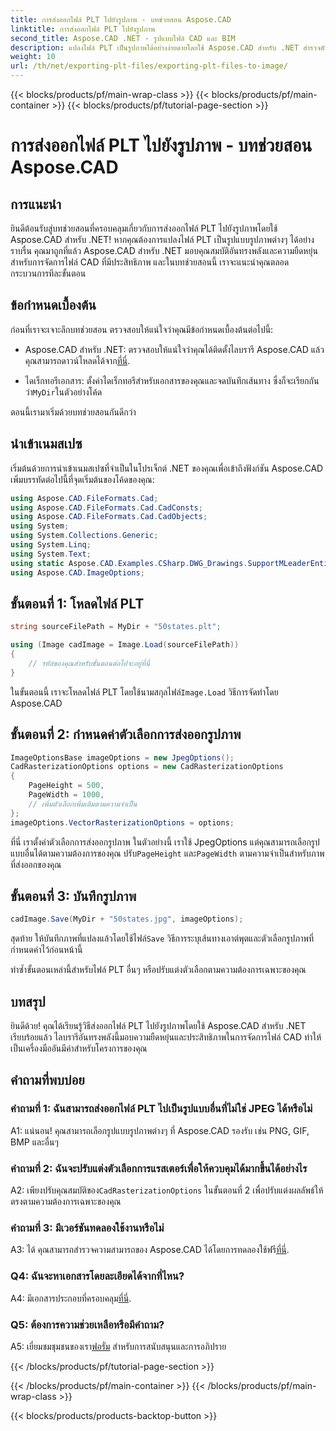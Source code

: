 ```yaml
---
title: การส่งออกไฟล์ PLT ไปยังรูปภาพ - บทช่วยสอน Aspose.CAD
linktitle: การส่งออกไฟล์ PLT ไปยังรูปภาพ
second_title: Aspose.CAD .NET - รูปแบบไฟล์ CAD และ BIM
description: แปลงไฟล์ PLT เป็นรูปภาพได้อย่างง่ายดายโดยใช้ Aspose.CAD สำหรับ .NET สำรวจตัวเลือกที่ยืดหยุ่นและการผสานรวมที่ราบรื่นสำหรับความต้องการในการจัดการไฟล์ CAD ของคุณ
weight: 10
url: /th/net/exporting-plt-files/exporting-plt-files-to-image/
---
```


{{< blocks/products/pf/main-wrap-class >}}
{{< blocks/products/pf/main-container >}}
{{< blocks/products/pf/tutorial-page-section >}}

# การส่งออกไฟล์ PLT ไปยังรูปภาพ - บทช่วยสอน Aspose.CAD

## การแนะนำ

ยินดีต้อนรับสู่บทช่วยสอนที่ครอบคลุมเกี่ยวกับการส่งออกไฟล์ PLT ไปยังรูปภาพโดยใช้ Aspose.CAD สำหรับ .NET! หากคุณต้องการแปลงไฟล์ PLT เป็นรูปแบบรูปภาพต่างๆ ได้อย่างราบรื่น คุณมาถูกที่แล้ว Aspose.CAD สำหรับ .NET มอบคุณสมบัติอันทรงพลังและความยืดหยุ่นสำหรับการจัดการไฟล์ CAD ที่มีประสิทธิภาพ และในบทช่วยสอนนี้ เราจะแนะนำคุณตลอดกระบวนการทีละขั้นตอน

## ข้อกำหนดเบื้องต้น

ก่อนที่เราจะเจาะลึกบทช่วยสอน ตรวจสอบให้แน่ใจว่าคุณมีข้อกำหนดเบื้องต้นต่อไปนี้:

-  Aspose.CAD สำหรับ .NET: ตรวจสอบให้แน่ใจว่าคุณได้ติดตั้งไลบรารี Aspose.CAD แล้ว คุณสามารถดาวน์โหลดได้จาก[ที่นี่](https://releases.aspose.com/cad/net/).

-  ไดเร็กทอรีเอกสาร: ตั้งค่าไดเร็กทอรีสำหรับเอกสารของคุณและจดบันทึกเส้นทาง ซึ่งก็จะเรียกกันว่า`MyDir`ในตัวอย่างโค้ด

ตอนนี้เรามาเริ่มด้วยบทช่วยสอนกันดีกว่า

## นำเข้าเนมสเปซ

เริ่มต้นด้วยการนำเข้าเนมสเปซที่จำเป็นในโปรเจ็กต์ .NET ของคุณเพื่อเข้าถึงฟังก์ชัน Aspose.CAD เพิ่มบรรทัดต่อไปนี้ที่จุดเริ่มต้นของโค้ดของคุณ:

```csharp
using Aspose.CAD.FileFormats.Cad;
using Aspose.CAD.FileFormats.Cad.CadConsts;
using Aspose.CAD.FileFormats.Cad.CadObjects;
using System;
using System.Collections.Generic;
using System.Linq;
using System.Text;
using static Aspose.CAD.Examples.CSharp.DWG_Drawings.SupportMLeaderEntityForDWGFormat;
using Aspose.CAD.ImageOptions;
```

## ขั้นตอนที่ 1: โหลดไฟล์ PLT

```csharp
string sourceFilePath = MyDir + "50states.plt";

using (Image cadImage = Image.Load(sourceFilePath))
{
    // รหัสของคุณสำหรับขั้นตอนต่อไปจะอยู่ที่นี่
}
```

 ในขั้นตอนนี้ เราจะโหลดไฟล์ PLT โดยใช้นามสกุลไฟล์`Image.Load` วิธีการจัดทำโดย Aspose.CAD

## ขั้นตอนที่ 2: กำหนดค่าตัวเลือกการส่งออกรูปภาพ

```csharp
ImageOptionsBase imageOptions = new JpegOptions();
CadRasterizationOptions options = new CadRasterizationOptions
{
    PageHeight = 500,
    PageWidth = 1000,
    // เพิ่มตัวเลือกเพิ่มเติมตามความจำเป็น
};
imageOptions.VectorRasterizationOptions = options;
```

 ที่นี่ เราตั้งค่าตัวเลือกการส่งออกรูปภาพ ในตัวอย่างนี้ เราใช้ JpegOptions แต่คุณสามารถเลือกรูปแบบอื่นได้ตามความต้องการของคุณ ปรับ`PageHeight` และ`PageWidth` ตามความจำเป็นสำหรับภาพที่ส่งออกของคุณ

## ขั้นตอนที่ 3: บันทึกรูปภาพ

```csharp
cadImage.Save(MyDir + "50states.jpg", imageOptions);
```

 สุดท้าย ให้บันทึกภาพที่แปลงแล้วโดยใช้ไฟล์`Save` วิธีการระบุเส้นทางเอาต์พุตและตัวเลือกรูปภาพที่กำหนดค่าไว้ก่อนหน้านี้

ทำซ้ำขั้นตอนเหล่านี้สำหรับไฟล์ PLT อื่นๆ หรือปรับแต่งตัวเลือกตามความต้องการเฉพาะของคุณ

## บทสรุป

ยินดีด้วย! คุณได้เรียนรู้วิธีส่งออกไฟล์ PLT ไปยังรูปภาพโดยใช้ Aspose.CAD สำหรับ .NET เรียบร้อยแล้ว ไลบรารีอันทรงพลังนี้มอบความยืดหยุ่นและประสิทธิภาพในการจัดการไฟล์ CAD ทำให้เป็นเครื่องมืออันมีค่าสำหรับโครงการของคุณ

## คำถามที่พบบ่อย

### คำถามที่ 1: ฉันสามารถส่งออกไฟล์ PLT ไปเป็นรูปแบบอื่นที่ไม่ใช่ JPEG ได้หรือไม่

A1: แน่นอน! คุณสามารถเลือกรูปแบบรูปภาพต่างๆ ที่ Aspose.CAD รองรับ เช่น PNG, GIF, BMP และอื่นๆ

### คำถามที่ 2: ฉันจะปรับแต่งตัวเลือกการแรสเตอร์เพื่อให้ควบคุมได้มากขึ้นได้อย่างไร

 A2: เพียงปรับคุณสมบัติของ`CadRasterizationOptions` ในขั้นตอนที่ 2 เพื่อปรับแต่งผลลัพธ์ให้ตรงตามความต้องการเฉพาะของคุณ

### คำถามที่ 3: มีเวอร์ชันทดลองใช้งานหรือไม่

 A3: ได้ คุณสามารถสำรวจความสามารถของ Aspose.CAD ได้โดยการทดลองใช้ฟรี[ที่นี่](https://releases.aspose.com/).

### Q4: ฉันจะหาเอกสารโดยละเอียดได้จากที่ไหน?

 A4: มีเอกสารประกอบที่ครอบคลุม[ที่นี่](https://reference.aspose.com/cad/net/).

### Q5: ต้องการความช่วยเหลือหรือมีคำถาม?

 A5: เยี่ยมชมชุมชนของเรา[ฟอรั่ม](https://forum.aspose.com/c/cad/19) สำหรับการสนับสนุนและการอภิปราย

{{< /blocks/products/pf/tutorial-page-section >}}

{{< /blocks/products/pf/main-container >}}
{{< /blocks/products/pf/main-wrap-class >}}

{{< blocks/products/products-backtop-button >}}
